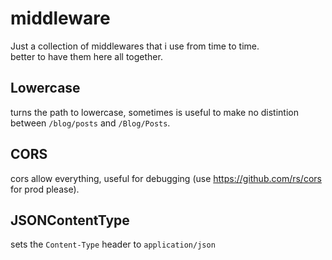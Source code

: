 # middleware

Just a collection of middlewares that i use from time to time.  
better to have them here all together.  

## Lowercase
turns the path to lowercase, sometimes is useful to make no distintion between `/blog/posts` and `/Blog/Posts`.  

## CORS
cors allow everything, useful for debugging (use https://github.com/rs/cors for prod please).

## JSONContentType
sets the `Content-Type` header to `application/json`
